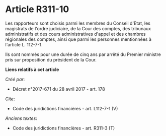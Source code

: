 # Article R311-10

Les rapporteurs sont choisis parmi les membres du Conseil d'Etat, les magistrats de l'ordre judiciaire, de la Cour des
comptes, des tribunaux administratifs et des cours administratives d'appel et des chambres régionales des comptes, ainsi que
parmi les personnes mentionnées à l'article L. 112-7-1. 

Ils sont nommés pour une durée de cinq ans par arrêté du Premier ministre pris sur proposition du président de la Cour.

**Liens relatifs à cet article**

_Créé par_:

  - Décret n°2017-671 du 28 avril 2017 - art. 178

_Cite_:

  - Code des juridictions financières - art. L112-7-1 (V)

_Anciens textes_:

  - Code des juridictions financières - art. R311-3 (T)

